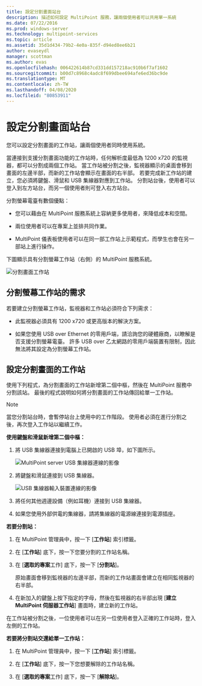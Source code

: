 ```yaml
---
title: 設定分割畫面站台
description: 描述如何設定 MultiPoint 服務，讓兩個使用者可以共用單一系統
ms.date: 07/22/2016
ms.prod: windows-server
ms.technology: multipoint-services
ms.topic: article
ms.assetid: 35d1d434-79b2-4e0a-835f-d94ed8ee6b21
author: evaseydl
manager: scottman
ms.author: evas
ms.openlocfilehash: 006422614b87cd331dd157218ac910b6f7af1602
ms.sourcegitcommit: b00d7c8968c4adc8f699dbee694afe6ed36bc9de
ms.translationtype: MT
ms.contentlocale: zh-TW
ms.lasthandoff: 04/08/2020
ms.locfileid: "80853911"
---
```

# <a name="set-up-a-split-screen-station"></a>設定分割畫面站台
您可以設定分割畫面的工作站，讓兩個使用者同時使用系統。

當連接到支援分割畫面功能的工作站時，任何解析度最低為 1200 x720 的監視器，都可以分割成兩個工作站。 當工作站被分割之後，監視器顯示的桌面會移到畫面的左邊半部，而新的工作站會顯示在畫面的右半部。 若要完成新工作站的建立，您必須將鍵盤、滑鼠和 USB 集線器對應到工作站。 分割站台後，使用者可以登入到左方站台，而另一個使用者則可登入右方站台。  
  
分割螢幕電臺有數個優點：  
  
-   您可以藉由在 MultiPoint 服務系統上容納更多使用者，來降低成本和空間。  
  
-   兩位使用者可以在專案上並排共同作業。  
  
-   MultiPoint 儀表板使用者可以在同一部工作站上示範程式，而學生也會在另一部站上進行操作。  
  
下圖顯示具有分割螢幕工作站（右側）的 MultiPoint 服務系統。  
  
![分割畫面工作站](./media/WMS_diagram3.gif)  
   
## <a name="requirements-for-a-split-screen-station"></a>分割螢幕工作站的需求  
若要建立分割螢幕工作站，監視器和工作站必須符合下列需求：  
  
-   此監視器必須具有 1200 x720 或更高版本的解決方案。  
  
-   如果您使用 USB over Ethernet 的零用戶端，請洽詢您的硬體廠商，以瞭解是否支援分割螢幕電臺。 許多 USB over 乙太網路的零用戶端裝置有限制，因此無法將其設定為分割螢幕工作站。  
  
## <a name="setting-up-a-split-screen-station"></a>設定分割畫面的工作站  
使用下列程式，為分割畫面的工作站新增第二個中樞，然後在 MultiPoint 服務中分割該站。 最後的程式說明如何將分割畫面的工作站傳回給單一工作站。  
  
> [!NOTE]  
> 當您分割站台時，會暫停站台上使用中的工作階段。 使用者必須在進行分割之後，再次登入工作站以繼續工作。  
  
**使用鍵盤和滑鼠新增第二個中樞：**  
  
1.  將 USB 集線器連接到電腦上已開啟的 USB 埠，如下圖所示。  
  
    ![MultiPoint server USB 集線器連線的影像](./media/WMSUSBHubConnection.gif)  
  
2.  將鍵盤和滑鼠連接到 USB 集線器。  
  
    ![USB 集線器輸入裝置連線的影像](./media/WMSUSBDeviceConnection.gif)  
  
3.  將任何其他週邊設備（例如耳機）連接到 USB 集線器。  
  
4.  如果您使用外部供電的集線器，請將集線器的電源線連接到電源插座。  
  
**若要分割站：**  
  
1.  在 MultiPoint 管理員中，按一下 [**工作站**] 索引標籤。  
  
2.  在 [**工作站**] 底下，按一下您要分割的工作站名稱。  
  
3.  在 [**選取的專案**工作] 底下，按一下 [**分割站**]。  
  
    原始畫面會移到監視器的左邊半部，而新的工作站畫面會建立在相同監視器的右半部。  
  
4.  在新加入的鍵盤上按下指定的字母，然後在監視器的右半部出現 [**建立 MultiPoint 伺服器工作站**] 畫面時，建立新的工作站。  
  
在工作站被分割之後，一位使用者可以在另一位使用者登入正確的工作站時，登入左側的工作站。  
  
**若要將分割站交還給單一工作站：**  
  
1.  在 MultiPoint 管理員中，按一下 [**工作站**] 索引標籤。  
  
2.  在 [**工作站**] 底下，按一下您想要解除的工作站名稱。  
  
3.  在 [**選取的專案**工作] 底下，按一下 [**解除站**]。